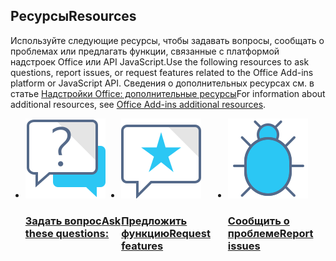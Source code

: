 <h2><span data-ttu-id="33ad9-101">Ресурсы</span><span class="sxs-lookup"><span data-stu-id="33ad9-101">Resources</span></span></h2>
<p><span data-ttu-id="33ad9-102">Используйте следующие ресурсы, чтобы задавать вопросы, сообщать о проблемах или предлагать функции, связанные с платформой надстроек Office или API JavaScript.</span><span class="sxs-lookup"><span data-stu-id="33ad9-102">Use the following resources to ask questions, report issues, or request features related to the Office Add-ins platform or JavaScript API.</span></span> <span data-ttu-id="33ad9-103">Сведения о дополнительных ресурсах см. в статье <a href="../resources/resources-links-help.md">Надстройки Office: дополнительные ресурсы</a></span><span class="sxs-lookup"><span data-stu-id="33ad9-103">For information about additional resources, see <a href="../resources/resources-links-help.md">Office Add-ins additional resources</a>.</span></span></p>
<ul class="panelContent cardsF cols cols3" style="display:flex!important;">
    <li>
        <div class="cardSize">
            <div class="cardPadding">
                <div class="card">
                    <div class="cardImageOuter">
                        <div class="cardImage">
                            <a href="https://stackoverflow.com/questions/tagged/office-js" target="_blank"><img src="../images/index/i_support.svg" alt="API questions" /></a>
                        </div>
                    </div>
                    <div class="cardText">
                        <a href="https://stackoverflow.com/questions/tagged/office-js" target="_blank"><h3><span data-ttu-id="33ad9-104">Задать вопрос</span><span class="sxs-lookup"><span data-stu-id="33ad9-104">Ask these questions:</span></span></h3></a>
                    </div>
                </div>
            </div>
        </div>
    </li>
    <li>
        <div class="cardSize">
            <div class="cardPadding">
                <div class="card">
                    <div class="cardImageOuter">
                        <div class="cardImage">
                            <a href="https://officespdev.uservoice.com/" target="_blank"><img src="../images/index/i_feedback.svg" alt="API feature requests" /></a>
                        </div>
                    </div>
                    <div class="cardText">
                        <a href="https://officespdev.uservoice.com/" target="_blank"><h3><span data-ttu-id="33ad9-105">Предложить функцию</span><span class="sxs-lookup"><span data-stu-id="33ad9-105">Request features</span></span></h3></a>
                    </div>
                </div>
            </div>
        </div>
    </li>
    <li>
        <div class="cardSize">
            <div class="cardPadding">
                <div class="card">
                    <div class="cardImageOuter">
                        <div class="cardImage">
                            <a href="https://github.com/officedev/office-js/issues" target="_blank"><img src="../images/index/i_bug.svg" alt="API issues" /></a>
                        </div>
                    </div>
                    <div class="cardText">
                        <a href="https://github.com/officedev/office-js/issues" target="_blank"><h3><span data-ttu-id="33ad9-106">Сообщить о проблеме</span><span class="sxs-lookup"><span data-stu-id="33ad9-106">Report issues</span></span></h3></a>
                    </div>
                </div>
            </div>
        </div>
    </li>
</ul>